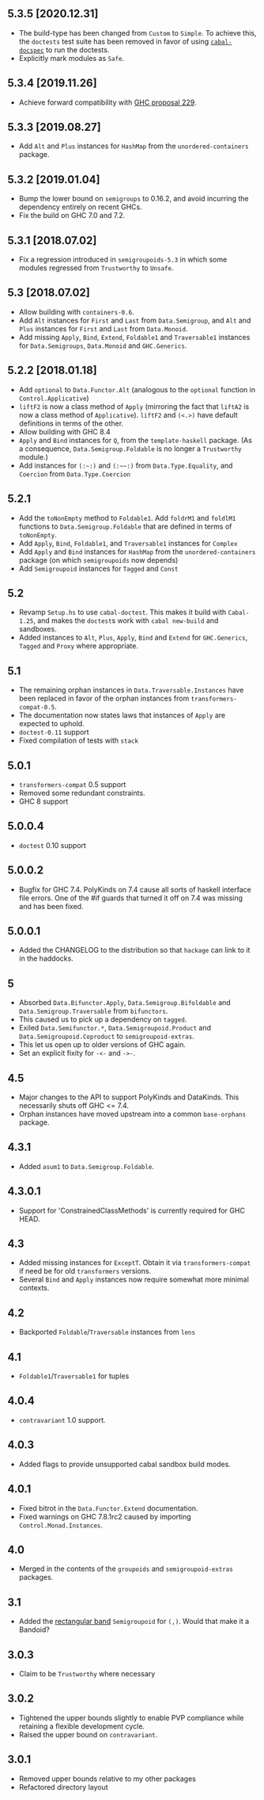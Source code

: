 5.3.5 [2020.12.31]
------------------
* The build-type has been changed from `Custom` to `Simple`.
  To achieve this, the `doctests` test suite has been removed in favor of using
  [`cabal-docspec`](https://github.com/phadej/cabal-extras/tree/master/cabal-docspec)
  to run the doctests.
* Explicitly mark modules as `Safe`.

5.3.4 [2019.11.26]
------------------
* Achieve forward compatibility with
  [GHC proposal 229](https://github.com/ghc-proposals/ghc-proposals/blob/master/proposals/0229-whitespace-bang-patterns.rst).

5.3.3 [2019.08.27]
------------------
* Add `Alt` and `Plus` instances for `HashMap` from the `unordered-containers`
  package.

5.3.2 [2019.01.04]
------------------
* Bump the lower bound on `semigroups` to 0.16.2, and avoid incurring
  the dependency entirely on recent GHCs.
* Fix the build on GHC 7.0 and 7.2.

5.3.1 [2018.07.02]
------------------
* Fix a regression introduced in `semigroupoids-5.3` in which some modules
  regressed from `Trustworthy` to `Unsafe`.

5.3 [2018.07.02]
----------------
* Allow building with `containers-0.6`.
* Add `Alt` instances for `First` and `Last` from `Data.Semigroup`, and
  `Alt` and `Plus` instances for `First` and `Last` from `Data.Monoid`.
* Add missing `Apply`, `Bind`, `Extend`, `Foldable1` and `Traversable1`
  instances for `Data.Semigroups`, `Data.Monoid` and `GHC.Generics`.

5.2.2 [2018.01.18]
------------------
* Add `optional` to `Data.Functor.Alt` (analogous to the `optional` function
  in `Control.Applicative`)
* `liftF2` is now a class method of `Apply` (mirroring the fact that `liftA2`
  is now a class method of `Applicative`). `liftF2` and `(<.>)` have default
  definitions in terms of the other.
* Allow building with GHC 8.4
* `Apply` and `Bind` instances for `Q`, from the `template-haskell` package.
  (As a consequence, `Data.Semigroup.Foldable` is no longer a `Trustworthy`
  module.)
* Add instances for `(:~:)` and `(:~~:)` from `Data.Type.Equality`, and
  `Coercion` from `Data.Type.Coercion`

5.2.1
-----
* Add the `toNonEmpty` method to `Foldable1`. Add `foldrM1` and `foldlM1`
  functions to `Data.Semigroup.Foldable` that are defined in terms of `toNonEmpty`.
* Add `Apply`, `Bind`, `Foldable1`, and `Traversable1` instances for `Complex`
* Add `Apply` and `Bind` instances for `HashMap` from the `unordered-containers` package
  (on which `semigroupoids` now depends)
* Add `Semigroupoid` instances for `Tagged` and `Const`

5.2
---
* Revamp `Setup.hs` to use `cabal-doctest`. This makes it build
  with `Cabal-1.25`, and makes the `doctest`s work with `cabal new-build` and
  sandboxes.
* Added instances to `Alt`, `Plus`, `Apply`, `Bind` and `Extend` for `GHC.Generics`, `Tagged` and `Proxy` where appropriate.

5.1
---
* The remaining orphan instances in `Data.Traversable.Instances` have been replaced in favor of the orphan instances from `transformers-compat-0.5`.
* The documentation now states laws that instances of `Apply` are expected to uphold.
* `doctest-0.11` support
* Fixed compilation of tests with `stack`

5.0.1
-------
* `transformers-compat` 0.5 support
* Removed some redundant constraints.
* GHC 8 support

5.0.0.4
-------
* `doctest` 0.10 support

5.0.0.2
-------
* Bugfix for GHC 7.4. PolyKinds on 7.4 cause all sorts of haskell interface file errors. One of the #if guards that turned it off on 7.4 was missing and has been fixed.

5.0.0.1
-------
* Added the CHANGELOG to the distribution so that `hackage` can link to it in the haddocks.

5
-
* Absorbed `Data.Bifunctor.Apply`, `Data.Semigroup.Bifoldable` and `Data.Semigroup.Traversable` from `bifunctors`.
* This caused us to pick up a dependency on `tagged`.
* Exiled `Data.Semifunctor.*`, `Data.Semigroupoid.Product` and `Data.Semigroupoid.Coproduct` to `semigroupoid-extras`.
* This let us open up to older versions of GHC again.
* Set an explicit fixity for `-<-` and `->-`.

4.5
---
* Major changes to the API to support PolyKinds and DataKinds. This necessarily shuts off GHC <= 7.4.
* Orphan instances have moved upstream into a common `base-orphans` package.

4.3.1
-----
* Added `asum1` to `Data.Semigroup.Foldable`.

4.3.0.1
-------
* Support for 'ConstrainedClassMethods' is currently required for GHC HEAD.

4.3
-----
* Added missing instances for `ExceptT`. Obtain it via `transformers-compat` if need be for old `transformers` versions.
* Several `Bind` and `Apply` instances now require somewhat more minimal contexts.

4.2
---
* Backported `Foldable`/`Traversable` instances from `lens`

4.1
---
* `Foldable1`/`Traversable1` for tuples

4.0.4
-----
* `contravariant` 1.0 support.

4.0.3
---
* Added flags to provide unsupported cabal sandbox build modes.

4.0.1
-----
* Fixed bitrot in the `Data.Functor.Extend` documentation.
* Fixed warnings on GHC 7.8.1rc2 caused by importing `Control.Monad.Instances`.

4.0
---
* Merged in the contents of the `groupoids` and `semigroupoid-extras` packages.

3.1
---
* Added the [rectangular band](http://en.wikipedia.org/wiki/Band_(mathematics)#Rectangular_bands) `Semigroupoid` for `(,)`. Would that make it a Bandoid?

3.0.3
-----
* Claim to be `Trustworthy` where necessary

3.0.2
-----
* Tightened the upper bounds slightly to enable PVP compliance while retaining a flexible development cycle.
* Raised the upper bound on `contravariant`.

3.0.1
-----
* Removed upper bounds relative to my other packages
* Refactored directory layout
